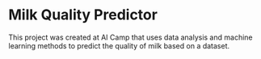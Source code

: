 # Milk Quality Predictor
This project was created at AI Camp that uses data analysis and machine learning methods to predict the quality of milk based on a dataset.
